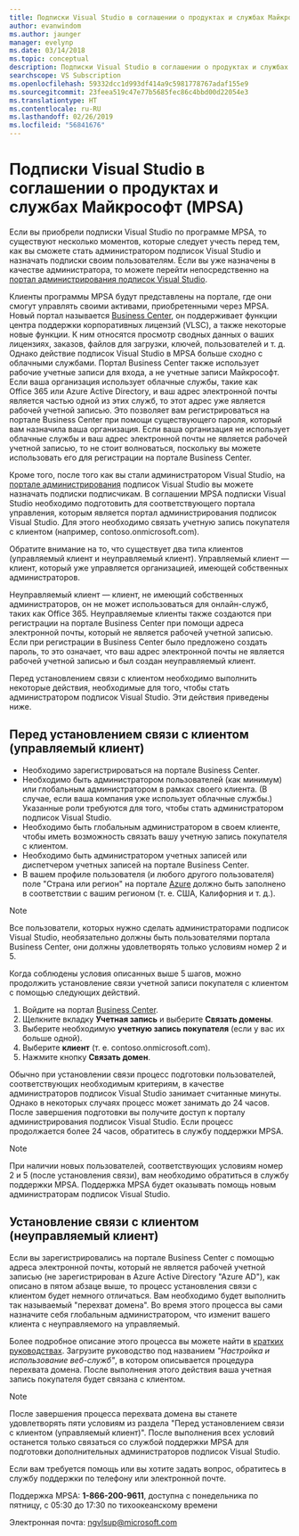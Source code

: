 ```yaml
---
title: Подписки Visual Studio в соглашении о продуктах и службах Майкрософт (MPSA) | Документы Майкрософт
author: evanwindom
ms.author: jaunger
manager: evelynp
ms.date: 03/14/2018
ms.topic: conceptual
description: Подписки Visual Studio в соглашении о продуктах и службах Майкрософт (MPSA)
searchscope: VS Subscription
ms.openlocfilehash: 59332dcc1d993df414a9c5981778767adaf155e9
ms.sourcegitcommit: 23feea519c47e77b5685fec86c4bbd00d22054e3
ms.translationtype: HT
ms.contentlocale: ru-RU
ms.lasthandoff: 02/26/2019
ms.locfileid: "56841676"
---
```

# <a name="visual-studio-subscriptions-in-a-microsoft-products-and-services-agreement-mpsa"></a>Подписки Visual Studio в соглашении о продуктах и службах Майкрософт (MPSA)

Если вы приобрели подписки Visual Studio по программе MPSA, то существуют несколько моментов, которые следует учесть перед тем, как вы сможете стать администратором подписок Visual Studio и назначать подписки своим пользователям. Если вы уже назначены в качестве администратора, то можете перейти непосредственно на [портал администрирования подписок Visual Studio](https://manage.visualstudio.com/).

Клиенты программы MPSA будут представлены на портале, где они смогут управлять своими активами, приобретенными через MPSA. Новый портал называется [Business Center](https://businessaccount.microsoft.com/), он поддерживает функции центра поддержки корпоративных лицензий (VLSC), а также некоторые новые функции. К ним относятся просмотр сводных данных о ваших лицензиях, заказов, файлов для загрузки, ключей, пользователей и т. д. Однако действие подписок Visual Studio в MPSA больше сходно с облачными службами. Портал Business Center также использует рабочие учетные записи для входа, а не учетные записи Майкрософт. Если ваша организация использует облачные службы, такие как Office 365 или Azure Active Directory, и ваш адрес электронной почты является частью одной из этих служб, то этот адрес уже является рабочей учетной записью. Это позволяет вам регистрироваться на портале Business Center при помощи существующего пароля, который вам назначила ваша организация. Если ваша организация не использует облачные службы и ваш адрес электронной почты не является рабочей учетной записью, то не стоит волноваться, поскольку вы можете использовать его для регистрации на портале Business Center.

Кроме того, после того как вы стали администратором Visual Studio, на [портале администрирования](https://manage.visualstudio.com/) подписок Visual Studio вы можете назначать подписки подписчикам. В соглашении MPSA подписки Visual Studio необходимо подготовить для соответствующего портала управления, которым является портал администрирования подписок Visual Studio. Для этого необходимо связать учетную запись покупателя с клиентом (например, contoso.onmicrosoft.com).

Обратите внимание на то, что существует два типа клиентов (управляемый клиент и неуправляемый клиент). Управляемый клиент — клиент, который уже управляется организацией, имеющей собственных администраторов.

Неуправляемый клиент — клиент, не имеющий собственных администраторов, он не может использоваться для онлайн-служб, таких как Office 365. Неуправляемые клиенты также создаются при регистрации на портале Business Center при помощи адреса электронной почты, который не является рабочей учетной записью. Если при регистрации в Business Center было предложено создать пароль, то это означает, что ваш адрес электронной почты не является рабочей учетной записью и был создан неуправляемый клиент.

Перед установлением связи с клиентом необходимо выполнить некоторые действия, необходимые для того, чтобы стать администратором подписок Visual Studio. Эти действия приведены ниже.

## <a name="pre-tenant-association-managed-tenant"></a>Перед установлением связи с клиентом (управляемый клиент)
-   Необходимо зарегистрироваться на портале Business Center.
-   Необходимо быть администратором пользователей (как минимум) или глобальным администратором в рамках своего клиента. (В случае, если ваша компания уже использует облачные службы.) Указанные роли требуются для того, чтобы стать администратором подписок Visual Studio.
-   Необходимо быть глобальным администратором в своем клиенте, чтобы иметь возможность связать вашу учетную запись покупателя с клиентом.
-   Необходимо быть администратором учетных записей или диспетчером учетных записей на портале Business Center.
-   В вашем профиле пользователя (и любого другого пользователя) поле "Страна или регион" на портале [Azure](https://portal.azure.com/) должно быть заполнено в соответствии с вашим регионом (т. е. США, Калифорния и т. д.).

> [!NOTE]
> Все пользователи, которых нужно сделать администраторами подписок Visual Studio, необязательно должны быть пользователями портала Business Center, они должны удовлетворять только условиям номер 2 и 5.

Когда соблюдены условия описанных выше 5 шагов, можно продолжить установление связи учетной записи покупателя с клиентом с помощью следующих действий.
1.  Войдите на портал [Business Center](https://businessaccount.microsoft.com/).
2.  Щелкните вкладку **Учетная запись** и выберите **Связать домены**.
3.  Выберите необходимую **учетную запись покупателя** (если у вас их больше одной).
4.  Выберите **клиент** (т. е. contoso.onmicrosoft.com).
5.  Нажмите кнопку **Связать домен**.

Обычно при установлении связи процесс подготовки пользователей, соответствующих необходимым критериям, в качестве администраторов подписок Visual Studio занимает считанные минуты. Однако в некоторых случаях процесс может занимать до 24 часов. После завершения подготовки вы получите доступ к порталу администрирования подписок Visual Studio. Если процесс продолжается более 24 часов, обратитесь в службу поддержки MPSA.

> [!NOTE]
> При наличии новых пользователей, соответствующих условиям номер 2 и 5 (после установления связи), вам необходимо обратиться в службу поддержки MPSA. Поддержка MPSA будет оказывать помощь новым администраторам подписок Visual Studio.

## <a name="tenant-association-unmanaged"></a>Установление связи с клиентом (неуправляемый клиент)

Если вы зарегистрировались на портале Business Center с помощью адреса электронной почты, который не является рабочей учетной записью (не зарегистрирован в Azure Active Directory "Azure AD"), как описано в пятом абзаце выше, то процесс установления связи с клиентом будет немного отличаться. Вам необходимо будет выполнить так называемый "перехват домена". Во время этого процесса вы сами назначите себя глобальным администратором, что изменит вашего клиента с неуправляемого на управляемый.

Более подробное описание этого процесса вы можете найти в [кратких руководствах](https://www.microsoft.com/en-us/Licensing/existing-customer/business-center-training-and-resources.aspx). Загрузите руководство под названием *"Настройка и использование веб-служб"*, в котором описывается процедура перехвата домена. После выполнения этого действия ваша учетная запись покупателя будет связана с клиентом.

> [!NOTE]
> После завершения процесса перехвата домена вы станете удовлетворять пяти условиям из раздела "Перед установлением связи с клиентом (управляемый клиент)". После выполнения всех условий останется только связаться со службой поддержки MPSA для подготовки дополнительных администраторов подписок Visual Studio.

Если вам требуется помощь или вы хотите задать вопрос, обратитесь в службу поддержки по телефону или электронной почте.

Поддержка MPSA: **1-866-200-9611**, доступна с понедельника по пятницу, с 05:30 до 17:30 по тихоокеанскому времени

Электронная почта: ngvlsup@microsoft.com
